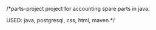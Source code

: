 /*parts-project
project for accounting spare parts in java. 

USED: java, postgresql, css, html, maven.*/
